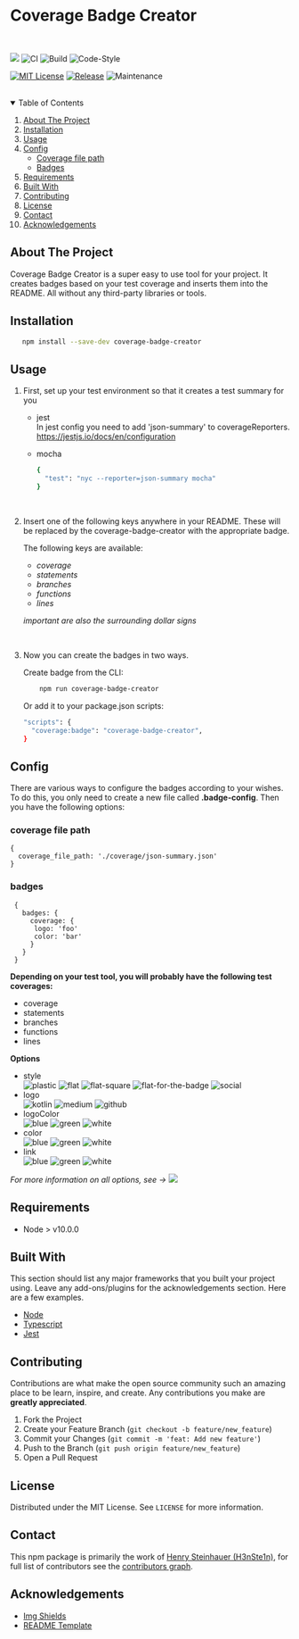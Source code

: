 <h1>Coverage Badge Creator</h1>  
<br>

![](https://img.shields.io/badge/Coverage-98%25-83A603.svg?prefix=$coverage$)
![CI][ci]
![Build][build]
![Code-Style][code-style]

[![MIT License][license-shield]][license-url]
[![Release][release-shield]][release-url]
![Maintenance][maintained-shield]
<br><br>

<details open="open">
  <summary>Table of Contents</summary>
  <ol>
    <li>
      <a href="#about-the-project">About The Project</a>
    </li>
    <li>
      <a href="#installation">Installation</a>
    </li>
    <li><a href="#usage">Usage</a></li>
    <li>
      <a href="#config">Config</a>
      <ul>
        <li><a href="#coverage-file-path">Coverage file path</a></li>
        <li><a href="#badges">Badges</a></li>
      </ul>
    </li>
    <li><a href="#requirements">Requirements</a></li>
    <li><a href="#built-with">Built With</a></li>
    <li><a href="#contributing">Contributing</a></li>
    <li><a href="#license">License</a></li>
    <li><a href="#contact">Contact</a></li>
    <li><a href="#acknowledgements">Acknowledgements</a></li>
  </ol>
</details>



## About The Project
Coverage Badge Creator is a super easy to use tool for your project. It creates badges based on your test coverage and inserts them into the README. All without any third-party libraries or tools.


## Installation
```sh
   npm install --save-dev coverage-badge-creator
```


## Usage

1. First, set up your test environment so that it creates a test summary for you    

    * jest  
    In jest config you need to add 'json-summary' to coverageReporters. https://jestjs.io/docs/en/configuration  

    * mocha
      ```sh
      {
        "test": "nyc --reporter=json-summary mocha"
      }
      ```
      
      <br>
2. Insert one of the following keys anywhere in your README. These will be replaced by the coverage-badge-creator with the appropriate badge.

    The following keys are available:
     * $coverage$
     * $statements$
     * $branches$
     * $functions$
     * $lines$
 
    _important are also the surrounding dollar signs_  
    
    <br>
 3. Now you can create the badges in two ways.
 
    Create badge from the CLI:
    ```sh
        npm run coverage-badge-creator
    ```
    
    Or add it to your package.json scripts:
    ```sh
    "scripts": {
      "coverage:badge": "coverage-badge-creator",
    }   
    ```
    

## Config
There are various ways to configure the badges according to your wishes. To do this, you only need to create a new file called **.badge-config**. Then you have the following options:

### coverage file path
```
{
  coverage_file_path: './coverage/json-summary.json'
}
```

### badges
```
 {
   badges: {
     coverage: {
      logo: 'foo'
      color: 'bar'
     }
   }
 }
```
**Depending on your test tool, you will probably have the following test coverages:**
 * coverage
 * statements
 * branches
 * functions
 * lines
 
 **Options**
 * style  
 ![plastic][style-plastic] ![flat][style-flat] ![flat-square][style-flat-square] ![flat-for-the-badge][style-for-the-badge] ![social][style-social]
 * logo  
  ![kotlin][logo-kotlin] ![medium][logo-medium] ![github][logo-github]
 * logoColor  
 ![blue][logo-blue] ![green][logo-green] ![white][logo-black]
 * color  
  ![blue][color-blue] ![green][color-green] ![white][color-black]
 * link  
  ![blue][link-github] ![green][link-medium] ![white][link-reddit]
 
 _For more information on all options, see -> ![](https://img.shields.io/badge/Shields.io-informational?style=for-the-badge&logo=Shields.io&logoColor=white&color=black&link=https://shields.io/)_


## Requirements
* Node > v10.0.0


## Built With
This section should list any major frameworks that you built your project using. Leave any add-ons/plugins for the acknowledgements section. Here are a few examples.
* [Node](https://nodejs.org/en/)
* [Typescript](https://www.typescriptlang.org/)
* [Jest](https://jestjs.io/)


## Contributing
Contributions are what make the open source community such an amazing place to be learn, inspire, and create. Any contributions you make are **greatly appreciated**.

1. Fork the Project
2. Create your Feature Branch (`git checkout -b feature/new_feature`)
3. Commit your Changes (`git commit -m 'feat: Add new feature'`)
4. Push to the Branch (`git push origin feature/new_feature`)
5. Open a Pull Request


## License
Distributed under the MIT License. See `LICENSE` for more information.


## Contact
This npm package is primarily the work of [Henry Steinhauer (H3nSte1n)](https://github.com/H3nSte1n), for full list of contributors see the [contributors graph](https://github.com/H3nSte1n/coverage-badge-creator/graphs/contributors).


## Acknowledgements
* [Img Shields](https://shields.io)
* [README Template](https://github.com/othneildrew/Best-README-Template/blob/master/README.md)





<!--shield-styles-->
[style-plastic]: https://img.shields.io/badge/plastic-83A603.svg?style=plastic
[style-flat]: https://img.shields.io/badge/flat-83A603.svg?style=flat
[style-flat-square]: https://img.shields.io/badge/flat_square-83A603.svg?style=flat-square
[style-for-the-badge]: https://img.shields.io/badge/for_the_badge-83A603.svg?style=for-the-badge
[style-social]: https://img.shields.io/badge/social-83A603.svg?style=social

[logo-github]: https://img.shields.io/badge/logo-github.svg?logo=github
[logo-kotlin]: https://img.shields.io/badge/logo-kotlin.svg?logo=kotlin
[logo-medium]: https://img.shields.io/badge/logo-medium.svg?logo=medium

[logo-blue]: https://img.shields.io/badge/blue-83A603.svg?logo=github&logoColor=blue
[logo-green]: https://img.shields.io/badge/green-83A603.svg?logo=kotlin&logoColor=green
[logo-black]: https://img.shields.io/badge/black-83A603.svg?logo=medium&logoColor=black

[color-blue]: https://img.shields.io/badge/blue-83A603.svg?color=blue
[color-green]: https://img.shields.io/badge/green-83A603.svg?green=green
[color-black]: https://img.shields.io/badge/black-83A603.svg?color=black

[link-github]: https://img.shields.io/badge/Github-83A603.svg?link=https://github.com/
[link-medium]: https://img.shields.io/badge/Medium-83A603.svg?link=https://medium.com/
[link-reddit]: https://img.shields.io/badge/Reddit-83A603.svg?link=https://www.reddit.com/

<!--infos-->
[ci]: https://github.com/H3nSte1n/coverage-badge-creator/workflows/CI/badge.svg?style=flat
[build]: https://github.com/H3nSte1n/coverage-badge-creator/workflows/Build/badge.svg?style=flat
[code-style]: https://github.com/H3nSte1n/coverage-badge-creator/workflows/Code-Style/badge.svg?style=flat
[maintained-shield]: https://img.shields.io/badge/Maintained%3F-yes-green.svg?style=flat
[release-shield]: https://img.shields.io/github/release/H3nSte1n/coverage-badge-creator.svg?style=flat
[release-url]: https://GitHub.com/H3nSte1n/coverage-badge-creator/releases/
[issues-shield]: https://img.shields.io/github/issues/H3nSte1n/coverage-badge-creator.svg?style=flat
[issues-url]: https://github.com/H3nSte1n/coverage-badge-creator/issues
[license-shield]: https://img.shields.io/badge/License-MIT-yellow.svg?style=flat
[license-url]: https://github.com/H3nSte1n/coverage-badge-creator/blob/master/LICENSE

